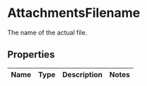 

# AttachmentsFilename

The name of the actual file.

## Properties

| Name | Type | Description | Notes |
|------------ | ------------- | ------------- | -------------|



